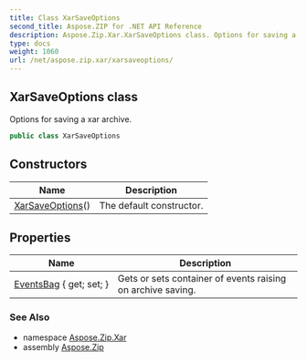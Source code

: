 ```yaml
---
title: Class XarSaveOptions
second_title: Aspose.ZIP for .NET API Reference
description: Aspose.Zip.Xar.XarSaveOptions class. Options for saving a xar archive
type: docs
weight: 1060
url: /net/aspose.zip.xar/xarsaveoptions/
---
```

## XarSaveOptions class

Options for saving a xar archive.

```csharp
public class XarSaveOptions
```

## Constructors

| Name | Description |
| --- | --- |
| [XarSaveOptions](xarsaveoptions/)() | The default constructor. |

## Properties

| Name | Description |
| --- | --- |
| [EventsBag](../../aspose.zip.xar/xarsaveoptions/eventsbag/) { get; set; } | Gets or sets container of events raising on archive saving. |

### See Also

* namespace [Aspose.Zip.Xar](../../aspose.zip.xar/)
* assembly [Aspose.Zip](../../)



